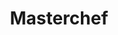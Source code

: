 ---
title: Masterchef
crosslinks:
- MasterchefAU
- WeWantPlates
- IAmA
- unexpectedzelda
- tifu
- me_irl
---